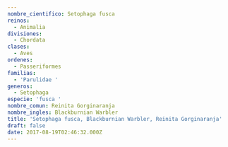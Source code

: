 ```yaml
---
nombre_cientifico: Setophaga fusca
reinos:
  - Animalia
divisiones:
  - Chordata
clases:
  - Aves
ordenes:
  - Passeriformes
familias:
  - 'Parulidae '
generos:
  - Setophaga
especie: 'fusca '
nombre_comun: Reinita Gorginaranja
nombre_ingles: Blackburnian Warbler
title: 'Setophaga fusca, Blackburnian Warbler, Reinita Gorginaranja'
draft: false
date: 2017-08-19T02:46:32.000Z
---
```


